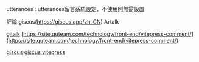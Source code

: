 utterances : utterances留言系統設定，不使用則無需設置


評論 giscus(https://giscus.app/zh-CN) Artalk

[](https://www.lihaoyu.cn/posts/use-artalk-in-valaxy)
[gitalk](https://blog.goalonez.site/blog/VitePress%E5%8D%9A%E5%AE%A2%E6%90%AD%E5%BB%BA.html#%E5%BC%95%E5%85%A5gitalk)
[https://site.quteam.com/technology/front-end/vitepress-comment/](https://site.quteam.com/technology/front-end/vitepress-comment/)

[giscus](https://giscus.app/zh-TW)
[giscus vitepress](https://site.quteam.com/technology/front-end/vitepress-comment/)